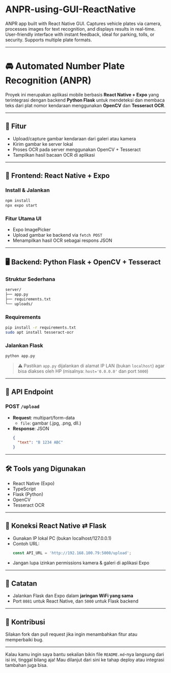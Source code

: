 # ANPR-using-GUI-ReactNative
ANPR app built with React Native GUI. Captures vehicle plates via camera, processes images for text recognition, and displays results in real-time. User-friendly interface with instant feedback, ideal for parking, tolls, or security. Supports multiple plate formats.

---

# 🚘 Automated Number Plate Recognition (ANPR)

Proyek ini merupakan aplikasi mobile berbasis **React Native + Expo** yang terintegrasi dengan backend **Python Flask** untuk mendeteksi dan membaca teks dari plat nomor kendaraan menggunakan **OpenCV** dan **Tesseract OCR**.

---

## 🧩 Fitur

- Upload/capture gambar kendaraan dari galeri atau kamera
- Kirim gambar ke server lokal
- Proses OCR pada server menggunakan OpenCV + Tesseract
- Tampilkan hasil bacaan OCR di aplikasi

---

## 📱 Frontend: React Native + Expo

### Install & Jalankan

```bash
npm install
npx expo start
```

### Fitur Utama UI
- Expo ImagePicker
- Upload gambar ke backend via `fetch POST`
- Menampilkan hasil OCR sebagai respons JSON

---

## 🖥️ Backend: Python Flask + OpenCV + Tesseract

### Struktur Sederhana

```bash
server/
├── app.py
├── requirements.txt
└── uploads/
```

### Requirements

```bash
pip install -r requirements.txt
sudo apt install tesseract-ocr
```

### Jalankan Flask

```bash
python app.py
```

> ⚠️ Pastikan `app.py` dijalankan di alamat IP LAN (bukan `localhost`) agar bisa diakses oleh HP (misalnya: `host='0.0.0.0'` dan port `5000`)

---

## 🧠 API Endpoint

### POST `/upload`

- **Request**: multipart/form-data
  - `file`: gambar (.jpg, .png, dll.)
- **Response**: JSON
  ```json
  {
    "text": "B 1234 ABC"
  }
  ```

---

## 🛠️ Tools yang Digunakan

- React Native (Expo)
- TypeScript
- Flask (Python)
- OpenCV
- Tesseract OCR

---

## 📶 Koneksi React Native ⇄ Flask

- Gunakan IP lokal PC (bukan localhost/127.0.0.1)
- Contoh URL:
  ```ts
  const API_URL = 'http://192.168.100.79:5000/upload';
  ```
- Jangan lupa izinkan permissions kamera & galeri di aplikasi Expo

---

## 📌 Catatan

- Jalankan Flask dan Expo dalam **jaringan WiFi yang sama**
- Port `8081` untuk React Native, dan `5000` untuk Flask backend

---

## 🤝 Kontribusi

Silakan fork dan pull request jika ingin menambahkan fitur atau memperbaiki bug.

---

Kalau kamu ingin saya bantu sekalian bikin file `README.md`-nya langsung dari isi ini, tinggal bilang aja! Mau dilanjut dari sini ke tahap deploy atau integrasi tambahan juga bisa.
